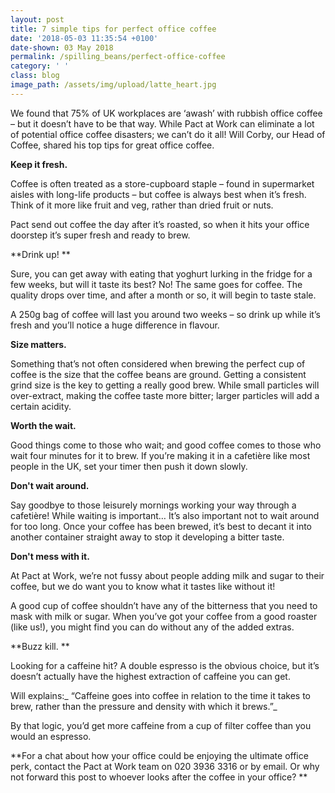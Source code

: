 ```yaml
---
layout: post
title: 7 simple tips for perfect office coffee
date: '2018-05-03 11:35:54 +0100'
date-shown: 03 May 2018
permalink: /spilling_beans/perfect-office-coffee
category: ' '
class: blog
image_path: /assets/img/upload/latte_heart.jpg
---
```

We found that 75% of UK workplaces are ‘awash’ with rubbish office coffee – but it doesn’t have to be that way. While Pact at Work can eliminate a lot of potential office coffee disasters; we can’t do it all! Will Corby, our Head of Coffee, shared his top tips for great office coffee.

**Keep it fresh.**

Coffee is often treated as a store-cupboard staple – found in supermarket aisles with long-life products – but coffee is always best when it’s fresh. Think of it more like fruit and veg, rather than dried fruit or nuts.

Pact send out coffee the day after it’s roasted, so when it hits your office doorstep it’s super fresh and ready to brew.

**Drink up! **

Sure, you can get away with eating that yoghurt lurking in the fridge for a few weeks, but will it taste its best? No! The same goes for coffee. The quality drops over time, and after a month or so, it will begin to taste stale.

A 250g bag of coffee will last you around two weeks – so drink up while it’s fresh and you’ll notice a huge difference in flavour.

**Size matters.**

Something that’s not often considered when brewing the perfect cup of coffee is the size that the coffee beans are ground. Getting a consistent grind size is the key to getting a really good brew. While small particles will over-extract, making the coffee taste more bitter; larger particles will add a certain acidity.

**Worth the wait.**

Good things come to those who wait; and good coffee comes to those who wait four minutes for it to brew. If you’re making it in a cafetière like most people in the UK, set your timer then push it down slowly. 

**Don't wait around.**

Say goodbye to those leisurely mornings working your way through a cafetière! While waiting is important… It’s also important not to wait around for too long. Once your coffee has been brewed, it’s best to decant it into another container straight away to stop it developing a bitter taste.

**Don't mess with it.**

At Pact at Work, we’re not fussy about people adding milk and sugar to their coffee, but we do want you to know what it tastes like without it!

A good cup of coffee shouldn’t have any of the bitterness that you need to mask with milk or sugar. When you’ve got your coffee from a good roaster (like us!), you might find you can do without any of the added extras.

**Buzz kill. **

Looking for a caffeine hit? A double espresso is the obvious choice, but it’s doesn’t actually have the highest extraction of caffeine you can get.

Will explains:_ “Caffeine goes into coffee in relation to the time it takes to brew, rather than the pressure and density with which it brews.”_

By that logic, you’d get more caffeine from a cup of filter coffee than you would an espresso. 

**For a chat about how your office could be enjoying the ultimate office perk, contact the Pact at Work team on 020 3936 3316 or by email. Or why not forward this post to whoever looks after the coffee in your office? **
